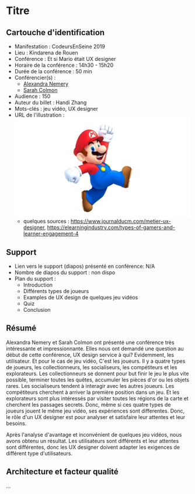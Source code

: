 # Titre

## Cartouche d'identification

 - Manifestation : CodeursEnSeine 2019
 - Lieu : Kindarena de Rouen
 - Conférence : Et si Mario était UX designer
 - Horaire de la conférence : 14h30 - 15h20
 - Durée de la conférence : 50 min
 - Conférencier(s) :
   - [Alexandra Nemery](https://www.linkedin.com/in/alexandra-nemery-76a051a/)
   - [Sarah Colmon](https://www.linkedin.com/in/sarah-colmon-b82738a8/)
 - Audience : 150
 - Auteur du billet : Handi Zhang
 - Mots-clés : jeu vidéo, UX designer
 - URL de l'illustration : ![Photo de Mario](mario.jpg)
   - quelques sources : https://www.journalducm.com/metier-ux-designer, https://elearningindustry.com/types-of-gamers-and-learner-engagement-4
## Support
 - Lien vers le support (diapos) présenté en conférence: N/A
 - Nombre de diapos du support : non dispo
 - Plan du support : 
   - Introduction
   - Différents types de joueurs
   - Examples de UX design de quelques jeu vidéos
   - Quiz
   - Conclusion

## Résumé
Alexandra Nemery et Sarah Colmon ont présenté une conférence très intéressante et impressionnante. Elles nous ont demandé une question au début de cette conférence, 
UX design service à qui? Evidemment, les utilisateur. Et pour le cas de jeu vidéo, C'est les joueurs. Il y a quatre types de joueurs, les collectionneurs, les socialiseurs, les compétiteurs et les explorateurs. Les collectionneurs se donnent pour but finir le jeu le plus vite possible, terminer toutes les quêtes, accumuler les pièces d'or ou les objets rares. Les socialiseurs tendent à interagir avec les autres joueurs. Les compétiteurs cherchent à arriver la première position dans un jeu. Et les explorateurs sont plus intéressés par visiter toutes les régions de la carte et cherchent les passages secrets. Donc, même si ces quatre types de joueurs jouent le même jeu vidéo, ses expériences sont differentes. Donc, le rôle d'un UX designer est pour analyser et satisfaire leur attentes et leur besoins. 

Après l'analyse d'avantage et inconvénient de quelques jeu vidéos, nous avons obtenu un résultat. Les utilisateurs sont différents et leur attentes sont différentes, donc les UX designer doivent adapter les exigences de différent type d'utilisateurs.

## Architecture et facteur qualité
...
